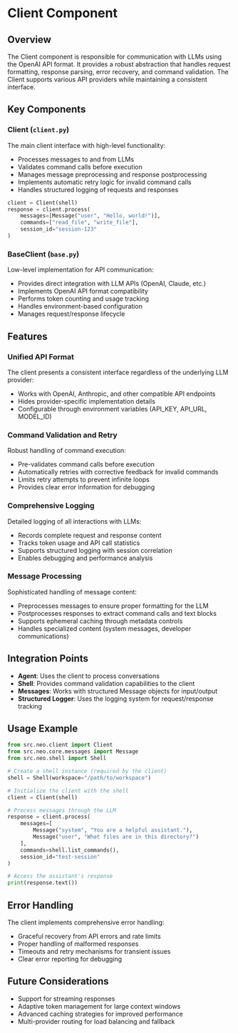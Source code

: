 # Client Component

## Overview

The Client component is responsible for communication with LLMs using the OpenAI API format. It provides a robust abstraction that handles request formatting, response parsing, error recovery, and command validation. The Client supports various API providers while maintaining a consistent interface.

## Key Components

### Client (`client.py`)

The main client interface with high-level functionality:

- Processes messages to and from LLMs
- Validates command calls before execution
- Manages message preprocessing and response postprocessing
- Implements automatic retry logic for invalid command calls
- Handles structured logging of requests and responses

```python
client = Client(shell)
response = client.process(
    messages=[Message("user", "Hello, world!")],
    commands=["read_file", "write_file"],
    session_id="session-123"
)
```

### BaseClient (`base.py`)

Low-level implementation for API communication:

- Provides direct integration with LLM APIs (OpenAI, Claude, etc.)
- Implements OpenAI API format compatibility
- Performs token counting and usage tracking
- Handles environment-based configuration
- Manages request/response lifecycle

## Features

### Unified API Format

The client presents a consistent interface regardless of the underlying LLM provider:

- Works with OpenAI, Anthropic, and other compatible API endpoints
- Hides provider-specific implementation details
- Configurable through environment variables (API_KEY, API_URL, MODEL_ID)

### Command Validation and Retry

Robust handling of command execution:

- Pre-validates command calls before execution
- Automatically retries with corrective feedback for invalid commands
- Limits retry attempts to prevent infinite loops
- Provides clear error information for debugging

### Comprehensive Logging

Detailed logging of all interactions with LLMs:

- Records complete request and response content
- Tracks token usage and API call statistics
- Supports structured logging with session correlation
- Enables debugging and performance analysis

### Message Processing

Sophisticated handling of message content:

- Preprocesses messages to ensure proper formatting for the LLM
- Postprocesses responses to extract command calls and text blocks
- Supports ephemeral caching through metadata controls
- Handles specialized content (system messages, developer communications)

## Integration Points

- **Agent**: Uses the client to process conversations
- **Shell**: Provides command validation capabilities to the client
- **Messages**: Works with structured Message objects for input/output
- **Structured Logger**: Uses the logging system for request/response tracking

## Usage Example

```python
from src.neo.client import Client
from src.neo.core.messages import Message
from src.neo.shell import Shell

# Create a shell instance (required by the client)
shell = Shell(workspace="/path/to/workspace")

# Initialize the client with the shell
client = Client(shell)

# Process messages through the LLM
response = client.process(
    messages=[
        Message("system", "You are a helpful assistant."),
        Message("user", "What files are in this directory?")
    ],
    commands=shell.list_commands(),
    session_id="test-session"
)

# Access the assistant's response
print(response.text())
```

## Error Handling

The client implements comprehensive error handling:

- Graceful recovery from API errors and rate limits
- Proper handling of malformed responses
- Timeouts and retry mechanisms for transient issues
- Clear error reporting for debugging

## Future Considerations

- Support for streaming responses
- Adaptive token management for large context windows
- Advanced caching strategies for improved performance
- Multi-provider routing for load balancing and fallback
